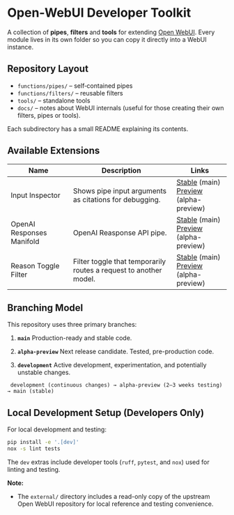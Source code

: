 # Open-WebUI Developer Toolkit

A collection of **pipes**, **filters** and **tools** for extending [Open WebUI](https://github.com/open-webui/open-webui). Every module lives in its own folder so you can copy it directly into a WebUI instance.

## Repository Layout

- `functions/pipes/` – self‑contained pipes
- `functions/filters/` – reusable filters
- `tools/` – standalone tools
- `docs/` – notes about WebUI internals (useful for those creating their own filters, pipes or tools).

Each subdirectory has a small README explaining its contents.

## Available Extensions

| Name | Description | Links |
| --- | --- | --- |
| Input Inspector | Shows pipe input arguments as citations for debugging. | [Stable](https://github.com/jrkropp/open-webui-developer-toolkit/tree/main/functions/pipes/input_inspector) (main)<br>[Preview](https://github.com/jrkropp/open-webui-developer-toolkit/tree/alpha-preview/functions/pipes/input_inspector) (alpha-preview) |
| OpenAI Responses Manifold | OpenAI Reasponse API pipe. | [Stable](https://github.com/jrkropp/open-webui-developer-toolkit/tree/main/functions/pipes/openai_responses_manifold) (main)<br>[Preview](https://github.com/jrkropp/open-webui-developer-toolkit/tree/alpha-preview/functions/pipes/openai_responses_manifold) (alpha-preview) |
| Reason Toggle Filter | Filter toggle that temporarily routes a request to another model. | [Stable](https://github.com/jrkropp/open-webui-developer-toolkit/tree/main/functions/filters/reason_toggle_filter) (main) <br>[Preview](https://github.com/jrkropp/open-webui-developer-toolkit/tree/alpha-preview/functions/filters/reason_toggle_filter) (alpha-preview) |

## Branching Model

This repository uses three primary branches:

1. **`main`**
   Production-ready and stable code.

2. **`alpha-preview`**
   Next release candidate. Tested, pre-production code.

3. **`development`**
   Active development, experimentation, and potentially unstable changes.

  ```
   development (continuous changes) → alpha-preview (2–3 weeks testing) → main (stable)
  ```

## Local Development Setup (Developers Only)

For local development and testing:

```bash
pip install -e '.[dev]'
nox -s lint tests
```

The `dev` extras include developer tools (`ruff`, `pytest`, and `nox`) used for linting and testing.

**Note:**

* The `external/` directory includes a read-only copy of the upstream Open WebUI repository for local reference and testing convenience.
